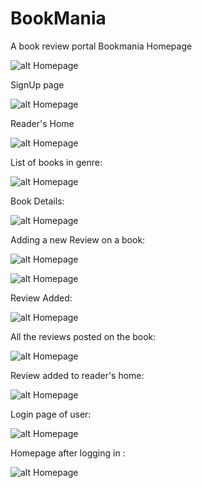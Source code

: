 # BookMania
A book review portal
Bookmania Homepage 

![alt Homepage](https://github.com/miniagarwal09/SEProject-master2/blob/master/media/Screenshot%20(11).png)

SignUp page

![alt Homepage](https://github.com/miniagarwal09/SEProject-master2/blob/master/media/Screenshot%20(12).png)

Reader's Home

![alt Homepage](https://github.com/miniagarwal09/SEProject-master2/blob/master/media/Screenshot%20(13).png)

List of books in  genre:

![alt Homepage](https://github.com/miniagarwal09/SEProject-master2/blob/master/media/Screenshot%20(14).png)

Book Details:

![alt Homepage](https://github.com/miniagarwal09/SEProject-master2/blob/master/media/Screenshot%20(15).png)

Adding a new Review on a book:

![alt Homepage](https://github.com/miniagarwal09/SEProject-master2/blob/master/media/Screenshot%20(16).png)

![alt Homepage](https://github.com/miniagarwal09/SEProject-master2/blob/master/media/Screenshot%20(17).png)

Review Added:

![alt Homepage](https://github.com/miniagarwal09/SEProject-master2/blob/master/media/Screenshot%20(18).png)

All the reviews posted on the book:

![alt Homepage](https://github.com/miniagarwal09/SEProject-master2/blob/master/media/Screenshot%20(19).png)

Review added to reader's home:

![alt Homepage](https://github.com/miniagarwal09/SEProject-master2/blob/master/media/Screenshot%20(20).png)

Login page of user:

![alt Homepage](https://github.com/miniagarwal09/SEProject-master2/blob/master/media/Screenshot%20(21).png)

Homepage after logging in :

![alt Homepage](https://github.com/miniagarwal09/SEProject-master2/blob/master/media/Screenshot%20(22).png)
